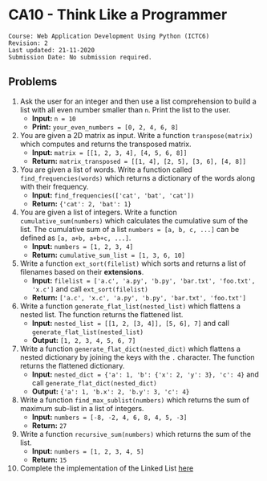 # CA10 - Think Like a Programmer

	Course: Web Application Development Using Python (ICTC6)
	Revision: 2
	Last updated: 21-11-2020
	Submission Date: No submission required.

## Problems

1. Ask the user for an integer and then use a list comprehension to build a list with all even number smaller than `n`. Print the list to the user.
   * **Input:** `n = 10`
   * **Print:** `your_even_numbers = [0, 2, 4, 6, 8]`
2. You are given a 2D matrix as input. Write a function `transpose(matrix)` which computes and returns the transposed matrix.
   * **Input:** `matrix = [[1, 2, 3, 4], [4, 5, 6, 8]]`
   * **Return:** `matrix_transposed = [[1, 4], [2, 5], [3, 6], [4, 8]]`
3. You are given a list of words. Write a function called `find_frequencies(words)` which returns a dictionary of the words along with their frequency.
   * **Input:** `find_frequencies(['cat', 'bat', 'cat'])`
   * **Return:** `{'cat': 2, 'bat': 1}`
4. You are given a list of integers. Write a function `cumulative_sum(numbers)` which calculates the cumulative sum of the list. The cumulative sum of a list `numbers = [a, b, c, ...]` can be defined as `[a, a+b, a+b+c, ...]`.
   * **Input:**   `numbers = [1, 2, 3, 4]`
   * **Return:** `cumulative_sum_list = [1, 3, 6, 10]`
5. Write a function `ext_sort(filelist)`  which sorts and returns a list of filenames based on their **extensions**.
    * **Input:** `filelist = ['a.c', 'a.py', 'b.py', 'bar.txt', 'foo.txt', 'x.c']` and call `ext_sort(filelist)`
    * **Return:** `['a.c', 'x.c', 'a.py', 'b.py', 'bar.txt', 'foo.txt']`
6. Write a function `generate_flat_list(nested_list)` which flattens a nested list. The function returns the flattened list.
   * **Input:** `nested_list = [[1, 2, [3, 4]], [5, 6], 7]` and call `generate_flat_list(nested_list)`
   * **Output:**  `[1, 2, 3, 4, 5, 6, 7]`
7. Write a function `generate_flat_dict(nested_dict)` which flattens a nested dictionary by joining the keys with the `.` character. The function returns the flattened dictionary.
   * **Input:** `nested_dict = {'a': 1, 'b': {'x': 2, 'y': 3}, 'c': 4}` and call `generate_flat_dict(nested_dict)`
   * **Output:**  `{'a': 1, 'b.x': 2, 'b.y': 3, 'c': 4}`
8. Write a function `find_max_sublist(numbers)` which returns the sum of maximum sub-list in a list of integers.
   * **Input:** `numbers = [-8, -2, 4, 6, 8, 4, 5, -3]`
   * **Return:** `27`
9.  Write a function `recursive_sum(numbers)` which returns the sum of the list.
    * **Input:** `numbers = [1, 2, 3, 4, 5]`
    * **Return:** `15`
10. Complete the implementation of the Linked List [here](./linked_list)